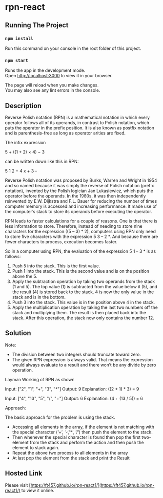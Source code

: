# rpn-react

## Running The Project

### `npm install`

Run this command on your console in the root folder of this project. 

### `npm start`

Runs the app in the development mode.\
Open [http://localhost:3000](http://localhost:3000) to view it in your browser.

The page will reload when you make changes.\
You may also see any lint errors in the console.

## Description

Reverse Polish notation (RPN) is a mathematical notation in which every operator follows all of its operands, in contrast to Polish notation, which puts the operator in the prefix position. 
It is also known as postfix notation and is parenthesis-free as long as operator arities are fixed. 

The infix expression

5 + ((1 + 2) × 4) − 3

can be written down like this in RPN:

5 1 2 + 4 x + 3 -

Reverse Polish notation was proposed by Burks, Warren and Wright in 1954 and so named because it was simply the reverse of Polish notation (prefix notation), invented by the Polish logician Jan Lukasiewicz, which puts the operator before the operands. 
In the 1960s, it was then independently reinvented by E.W. Dijkstra and F.L. Bauer for reducing the number of times computer memory is accessed and increasing performance. 
It made use of the computer’s stack to store its operands before executing the operator.

RPN leads to faster calculations for a couple of reasons. One is that there is less information to store. 
Therefore, instead of needing to store nine characters for the expression ((5 – 3) * 2), computers using RPN only need to store five characters with the expression 5 3 – 2 *. 
And because there are fewer characters to process, execution becomes faster.

So in a computer using RPN, the evaluation of the expression 5 1 – 3 * is as follows:

1. Push 5 into the stack. This is the first value.
2. Push 1 into the stack. This is the second value and is on the position above the 5.
3. Apply the subtraction operation by taking two operands from the stack (1 and 5). 
 The top value (1) is subtracted from the value below it (5), and the result (4) is stored back to the stack. 4 is now the only value in the stack and is in the bottom.
5. Push 3 into the stack. This value is in the position above 4 in the stack.
6. Apply the multiplication operation by taking the last two numbers off the stack and multiplying them. 
The result is then placed back into the stack. After this operation, the stack now only contains the number 12.

## Solution 

Note:

- The division between two integers should truncate toward zero.
- The given RPN expression is always valid. That means the expression would always evaluate to a result and there won’t be any divide by zero operation.


Layman Working of RPN as shown

Input: ["2", "1", "+", "3", "*"]
Output: 9
Explanation: ((2 + 1) * 3) = 9

Input: ["4", "13", "5", "/", "+"]
Output: 6
Explanation: (4 + (13 / 5)) = 6

Approach:

The basic approach for the problem is using the stack.

- Accessing all elements in the array, if the element is not matching with the special character (‘+’, ‘-‘,’*’, ‘/’) then push the element to the stack.
- Then whenever the special character is found then pop the first two-element from the stack and perform the action and then push the element to stack again.
- Repeat the above two process to all elements in the array
- At last pop the element from the stack and print the Result

## Hosted Link

Please visit [https://ft457.github.io/rpn-react1/](https://ft457.github.io/rpn-react1/) to view it online. 

